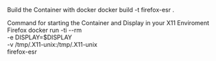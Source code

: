 
Build the Container with docker
docker build -t firefox-esr .


Command for starting the Container and Display in your X11 Enviroment Firefox
docker run -ti --rm \
       -e DISPLAY=$DISPLAY \
       -v /tmp/.X11-unix:/tmp/.X11-unix \
       firefox-esr
